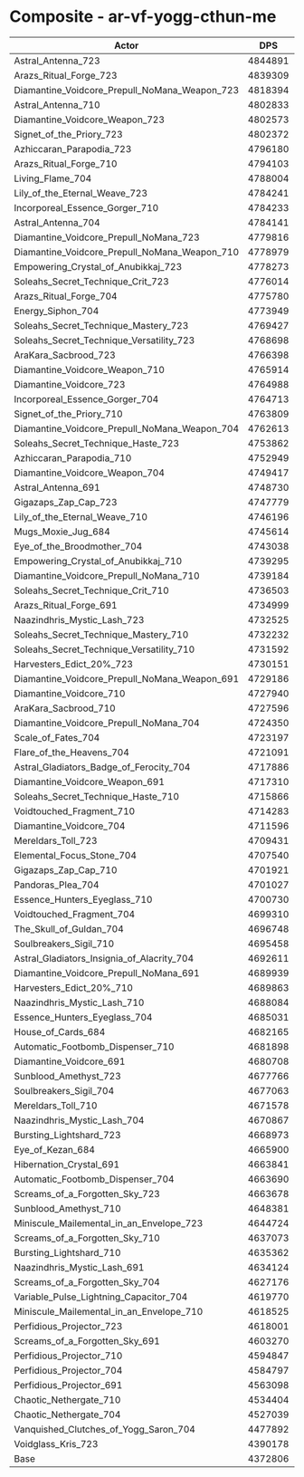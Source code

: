 # Composite - ar-vf-yogg-cthun-me
| Actor | DPS | Increase |
|---|:---:|:---:|
|Astral_Antenna_723|4844891|10.80%|
|Arazs_Ritual_Forge_723|4839309|10.67%|
|Diamantine_Voidcore_Prepull_NoMana_Weapon_723|4818394|10.19%|
|Astral_Antenna_710|4802833|9.83%|
|Diamantine_Voidcore_Weapon_723|4802573|9.83%|
|Signet_of_the_Priory_723|4802372|9.82%|
|Azhiccaran_Parapodia_723|4796180|9.68%|
|Arazs_Ritual_Forge_710|4794103|9.63%|
|Living_Flame_704|4788004|9.49%|
|Lily_of_the_Eternal_Weave_723|4784241|9.41%|
|Incorporeal_Essence_Gorger_710|4784233|9.41%|
|Astral_Antenna_704|4784141|9.41%|
|Diamantine_Voidcore_Prepull_NoMana_723|4779816|9.31%|
|Diamantine_Voidcore_Prepull_NoMana_Weapon_710|4778979|9.29%|
|Empowering_Crystal_of_Anubikkaj_723|4778273|9.27%|
|Soleahs_Secret_Technique_Crit_723|4776014|9.22%|
|Arazs_Ritual_Forge_704|4775780|9.22%|
|Energy_Siphon_704|4773949|9.17%|
|Soleahs_Secret_Technique_Mastery_723|4769427|9.07%|
|Soleahs_Secret_Technique_Versatility_723|4768698|9.05%|
|AraKara_Sacbrood_723|4766398|9.00%|
|Diamantine_Voidcore_Weapon_710|4765914|8.99%|
|Diamantine_Voidcore_723|4764988|8.97%|
|Incorporeal_Essence_Gorger_704|4764713|8.96%|
|Signet_of_the_Priory_710|4763809|8.94%|
|Diamantine_Voidcore_Prepull_NoMana_Weapon_704|4762613|8.91%|
|Soleahs_Secret_Technique_Haste_723|4753862|8.71%|
|Azhiccaran_Parapodia_710|4752949|8.69%|
|Diamantine_Voidcore_Weapon_704|4749417|8.61%|
|Astral_Antenna_691|4748730|8.60%|
|Gigazaps_Zap_Cap_723|4747779|8.58%|
|Lily_of_the_Eternal_Weave_710|4746196|8.54%|
|Mugs_Moxie_Jug_684|4745614|8.53%|
|Eye_of_the_Broodmother_704|4743038|8.47%|
|Empowering_Crystal_of_Anubikkaj_710|4739295|8.38%|
|Diamantine_Voidcore_Prepull_NoMana_710|4739184|8.38%|
|Soleahs_Secret_Technique_Crit_710|4736503|8.32%|
|Arazs_Ritual_Forge_691|4734999|8.28%|
|Naazindhris_Mystic_Lash_723|4732525|8.23%|
|Soleahs_Secret_Technique_Mastery_710|4732232|8.22%|
|Soleahs_Secret_Technique_Versatility_710|4731592|8.20%|
|Harvesters_Edict_20%_723|4730151|8.17%|
|Diamantine_Voidcore_Prepull_NoMana_Weapon_691|4729186|8.15%|
|Diamantine_Voidcore_710|4727940|8.12%|
|AraKara_Sacbrood_710|4727596|8.11%|
|Diamantine_Voidcore_Prepull_NoMana_704|4724350|8.04%|
|Scale_of_Fates_704|4723197|8.01%|
|Flare_of_the_Heavens_704|4721091|7.96%|
|Astral_Gladiators_Badge_of_Ferocity_704|4717886|7.89%|
|Diamantine_Voidcore_Weapon_691|4717310|7.88%|
|Soleahs_Secret_Technique_Haste_710|4715866|7.85%|
|Voidtouched_Fragment_710|4714283|7.81%|
|Diamantine_Voidcore_704|4711596|7.75%|
|Mereldars_Toll_723|4709431|7.70%|
|Elemental_Focus_Stone_704|4707540|7.65%|
|Gigazaps_Zap_Cap_710|4701921|7.53%|
|Pandoras_Plea_704|4701027|7.51%|
|Essence_Hunters_Eyeglass_710|4700730|7.50%|
|Voidtouched_Fragment_704|4699310|7.47%|
|The_Skull_of_Guldan_704|4696748|7.41%|
|Soulbreakers_Sigil_710|4695458|7.38%|
|Astral_Gladiators_Insignia_of_Alacrity_704|4692611|7.31%|
|Diamantine_Voidcore_Prepull_NoMana_691|4689939|7.25%|
|Harvesters_Edict_20%_710|4689863|7.25%|
|Naazindhris_Mystic_Lash_710|4688084|7.21%|
|Essence_Hunters_Eyeglass_704|4685031|7.14%|
|House_of_Cards_684|4682165|7.07%|
|Automatic_Footbomb_Dispenser_710|4681898|7.07%|
|Diamantine_Voidcore_691|4680708|7.04%|
|Sunblood_Amethyst_723|4677766|6.97%|
|Soulbreakers_Sigil_704|4677063|6.96%|
|Mereldars_Toll_710|4671578|6.83%|
|Naazindhris_Mystic_Lash_704|4670867|6.82%|
|Bursting_Lightshard_723|4668973|6.77%|
|Eye_of_Kezan_684|4665900|6.70%|
|Hibernation_Crystal_691|4663841|6.66%|
|Automatic_Footbomb_Dispenser_704|4663690|6.65%|
|Screams_of_a_Forgotten_Sky_723|4663678|6.65%|
|Sunblood_Amethyst_710|4648381|6.30%|
|Miniscule_Mailemental_in_an_Envelope_723|4644724|6.22%|
|Screams_of_a_Forgotten_Sky_710|4637073|6.04%|
|Bursting_Lightshard_710|4635362|6.00%|
|Naazindhris_Mystic_Lash_691|4634124|5.98%|
|Screams_of_a_Forgotten_Sky_704|4627176|5.82%|
|Variable_Pulse_Lightning_Capacitor_704|4619770|5.65%|
|Miniscule_Mailemental_in_an_Envelope_710|4618525|5.62%|
|Perfidious_Projector_723|4618001|5.61%|
|Screams_of_a_Forgotten_Sky_691|4603270|5.27%|
|Perfidious_Projector_710|4594847|5.08%|
|Perfidious_Projector_704|4584797|4.85%|
|Perfidious_Projector_691|4563098|4.35%|
|Chaotic_Nethergate_710|4534404|3.70%|
|Chaotic_Nethergate_704|4527039|3.53%|
|Vanquished_Clutches_of_Yogg_Saron_704|4477892|2.40%|
|Voidglass_Kris_723|4390178|0.40%|
|Base|4372806|0.00%|
